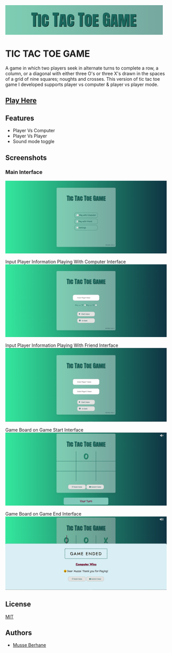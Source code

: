 
![Logo](https://github.com/M21-BER/TIC-TAC-TOE-GAME/blob/main/demo/logo.PNG?raw=true)

#  TIC TAC TOE GAME 

A game in which two players seek in alternate turns to complete a row, a column, or a diagonal with either three O's or three X's drawn in the spaces of a grid of nine squares; noughts and crosses. This version of tic tac toe game I developed supports player vs computer & player vs player mode.

## [Play Here](https://m21-ber.github.io/TIC-TAC-TOE-GAME/)




## Features

- Player Vs Computer
- Player Vs Player
- Sound mode toggle

## Screenshots

### Main Interface
![Main Interface](https://github.com/M21-BER/TIC-TAC-TOE-GAME/blob/main/demo/s1.PNG?raw=true)

Input Player Information Playing With Computer Interface
![Input Player Information Playing With Computer Interface](https://github.com/M21-BER/TIC-TAC-TOE-GAME/blob/main/demo/s2.PNG?raw=true)

Input Player Information Playing With Friend Interface
![Input Player Information Playing With Friend Interface](https://github.com/M21-BER/TIC-TAC-TOE-GAME/blob/main/demo/s5.PNG?raw=true)


Game Board on Game Start Interface
![Game Board on Game Start Interface](https://github.com/M21-BER/TIC-TAC-TOE-GAME/blob/main/demo/s3.PNG?raw=true)

Game Board on Game End Interface
![Game Board on Game End Interface](https://github.com/M21-BER/TIC-TAC-TOE-GAME/blob/main/demo/s4.PNG?raw=true)


## License

[MIT](https://choosealicense.com/licenses/mit/)


## Authors

- [Musse Berhane](https://www.github.com/M21-BER)

